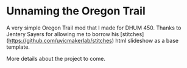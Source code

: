 # Unnaming the Oregon Trail

A very simple Oregon Trail mod that I made for DHUM 450. Thanks to Jentery Sayers for allowing me to borrow his [stitches] (https://github.com/uvicmakerlab/stitches) html slideshow as a base template.

More details about the project to come.